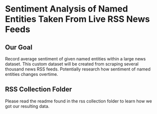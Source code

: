 # Sentiment Analysis of Named Entities Taken From Live RSS News Feeds

## Our Goal

Record average sentiment of given named entities within a large news dataset. This custom dataset will be created from scraping several thousand news RSS feeds. Potentially research how sentiment of named entities changes overtime.


## RSS Collection Folder

Please read the readme found in the rss collection folder to learn how we got our resulting data.
